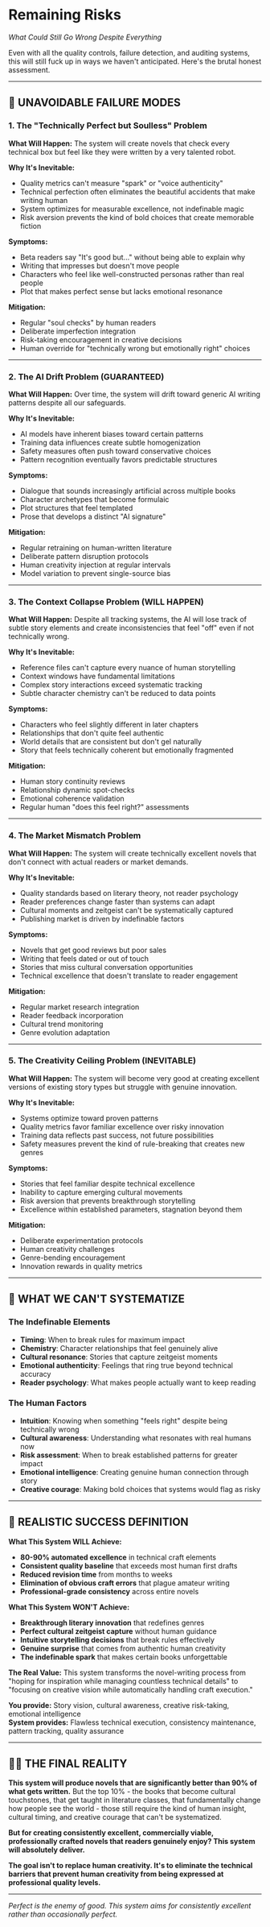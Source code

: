 # Remaining Risks
*What Could Still Go Wrong Despite Everything*

Even with all the quality controls, failure detection, and auditing systems, this will still fuck up in ways we haven't anticipated. Here's the brutal honest assessment.

---

## 🚨 **UNAVOIDABLE FAILURE MODES**

### **1. The "Technically Perfect but Soulless" Problem**
**What Will Happen:** The system will create novels that check every technical box but feel like they were written by a very talented robot.

**Why It's Inevitable:**
- Quality metrics can't measure "spark" or "voice authenticity"
- Technical perfection often eliminates the beautiful accidents that make writing human
- System optimizes for measurable excellence, not indefinable magic
- Risk aversion prevents the kind of bold choices that create memorable fiction

**Symptoms:**
- Beta readers say "It's good but..." without being able to explain why
- Writing that impresses but doesn't move people
- Characters who feel like well-constructed personas rather than real people
- Plot that makes perfect sense but lacks emotional resonance

**Mitigation:**
- Regular "soul checks" by human readers
- Deliberate imperfection integration
- Risk-taking encouragement in creative decisions
- Human override for "technically wrong but emotionally right" choices

---

### **2. The AI Drift Problem (GUARANTEED)**
**What Will Happen:** Over time, the system will drift toward generic AI writing patterns despite all our safeguards.

**Why It's Inevitable:**
- AI models have inherent biases toward certain patterns
- Training data influences create subtle homogenization
- Safety measures often push toward conservative choices
- Pattern recognition eventually favors predictable structures

**Symptoms:**
- Dialogue that sounds increasingly artificial across multiple books
- Character archetypes that become formulaic
- Plot structures that feel templated
- Prose that develops a distinct "AI signature"

**Mitigation:**
- Regular retraining on human-written literature
- Deliberate pattern disruption protocols
- Human creativity injection at regular intervals
- Model variation to prevent single-source bias

---

### **3. The Context Collapse Problem (WILL HAPPEN)**
**What Will Happen:** Despite all tracking systems, the AI will lose track of subtle story elements and create inconsistencies that feel "off" even if not technically wrong.

**Why It's Inevitable:**
- Reference files can't capture every nuance of human storytelling
- Context windows have fundamental limitations
- Complex story interactions exceed systematic tracking
- Subtle character chemistry can't be reduced to data points

**Symptoms:**
- Characters who feel slightly different in later chapters
- Relationships that don't quite feel authentic
- World details that are consistent but don't gel naturally
- Story that feels technically coherent but emotionally fragmented

**Mitigation:**
- Human story continuity reviews
- Relationship dynamic spot-checks
- Emotional coherence validation
- Regular human "does this feel right?" assessments

---

### **4. The Market Mismatch Problem**
**What Will Happen:** The system will create technically excellent novels that don't connect with actual readers or market demands.

**Why It's Inevitable:**
- Quality standards based on literary theory, not reader psychology
- Reader preferences change faster than systems can adapt
- Cultural moments and zeitgeist can't be systematically captured
- Publishing market is driven by indefinable factors

**Symptoms:**
- Novels that get good reviews but poor sales
- Writing that feels dated or out of touch
- Stories that miss cultural conversation opportunities
- Technical excellence that doesn't translate to reader engagement

**Mitigation:**
- Regular market research integration
- Reader feedback incorporation
- Cultural trend monitoring
- Genre evolution adaptation

---

### **5. The Creativity Ceiling Problem (INEVITABLE)**
**What Will Happen:** The system will become very good at creating excellent versions of existing story types but struggle with genuine innovation.

**Why It's Inevitable:**
- Systems optimize toward proven patterns
- Quality metrics favor familiar excellence over risky innovation
- Training data reflects past success, not future possibilities
- Safety measures prevent the kind of rule-breaking that creates new genres

**Symptoms:**
- Stories that feel familiar despite technical excellence
- Inability to capture emerging cultural movements
- Risk aversion that prevents breakthrough storytelling
- Excellence within established parameters, stagnation beyond them

**Mitigation:**
- Deliberate experimentation protocols
- Human creativity challenges
- Genre-bending encouragement
- Innovation rewards in quality metrics

---

## 🔧 **WHAT WE CAN'T SYSTEMATIZE**

### **The Indefinable Elements**
- **Timing**: When to break rules for maximum impact
- **Chemistry**: Character relationships that feel genuinely alive
- **Cultural resonance**: Stories that capture zeitgeist moments
- **Emotional authenticity**: Feelings that ring true beyond technical accuracy
- **Reader psychology**: What makes people actually want to keep reading

### **The Human Factors**
- **Intuition**: Knowing when something "feels right" despite being technically wrong
- **Cultural awareness**: Understanding what resonates with real humans now
- **Risk assessment**: When to break established patterns for greater impact
- **Emotional intelligence**: Creating genuine human connection through story
- **Creative courage**: Making bold choices that systems would flag as risky

---

## 🎯 **REALISTIC SUCCESS DEFINITION**

**What This System WILL Achieve:**
- **80-90% automated excellence** in technical craft elements
- **Consistent quality baseline** that exceeds most human first drafts
- **Reduced revision time** from months to weeks
- **Elimination of obvious craft errors** that plague amateur writing
- **Professional-grade consistency** across entire novels

**What This System WON'T Achieve:**
- **Breakthrough literary innovation** that redefines genres
- **Perfect cultural zeitgeist capture** without human guidance
- **Intuitive storytelling decisions** that break rules effectively
- **Genuine surprise** that comes from authentic human creativity
- **The indefinable spark** that makes certain books unforgettable

**The Real Value:**
This system transforms the novel-writing process from "hoping for inspiration while managing countless technical details" to "focusing on creative vision while automatically handling craft execution."

**You provide:** Story vision, cultural awareness, creative risk-taking, emotional intelligence  
**System provides:** Flawless technical execution, consistency maintenance, pattern tracking, quality assurance

---

## 🏴‍☠️ **THE FINAL REALITY**

**This system will produce novels that are significantly better than 90% of what gets written.** But the top 10% - the books that become cultural touchstones, that get taught in literature classes, that fundamentally change how people see the world - those still require the kind of human insight, cultural timing, and creative courage that can't be systematized.

**But for creating consistently excellent, commercially viable, professionally crafted novels that readers genuinely enjoy? This system will absolutely deliver.**

**The goal isn't to replace human creativity. It's to eliminate the technical barriers that prevent human creativity from being expressed at professional quality levels.**

---

*Perfect is the enemy of good. This system aims for consistently excellent rather than occasionally perfect.* 
